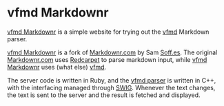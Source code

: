 # vfmd Markdownr

[vfmd Markdownr] is a simple website for trying out the [vfmd] Markdown parser.

[vfmd Markdownr] is a fork of [Markdownr.com] by Sam [Soff.es]. The original
[Markdownr.com] uses [Redcarpet] to parse markdown input, while [vfmd Markdownr]
uses (what else) [vfmd].

The server code is written in Ruby, and the [vfmd parser] is written in C++, with
the interfacing managed through [SWIG]. Whenever the text changes, the text is sent
to the server and the result is fetched and displayed.

[vfmd Markdownr]: http://markdownr.vfmd.org/
[vfmd]: http://www.vfmd.org/
[Soff.es]: http://soff.es/
[Redcarpet]: http://github.com/vmg/redcarpet
[Markdownr.com]: http://markdownr.com/
[vfmd parser]: http://github.com/vfmd/vfmd-src/
[SWIG]: http://www.swig.org/
